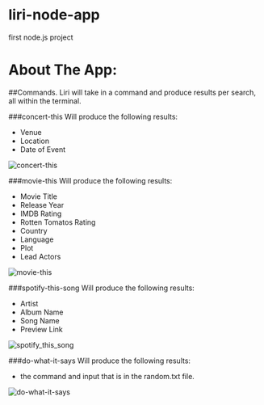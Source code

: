 # liri-node-app
first node.js project


# About The App:

##Commands. 
Liri will take in a command and produce results per search, all within the terminal.

###concert-this
Will produce the following results:
- Venue
- Location
- Date of Event

![concert-this](https://user-images.githubusercontent.com/46291047/55029119-a8372b80-4fdf-11e9-91bd-0190efb26d4d.gif)



###movie-this
Will produce the following results:
- Movie Title
- Release Year
- IMDB Rating
- Rotten Tomatos Rating
- Country
- Language 
- Plot
- Lead Actors

![movie-this](https://user-images.githubusercontent.com/46291047/55029693-1a5c4000-4fe1-11e9-9e9c-4e685de70a8c.gif)



###spotify-this-song
Will produce the following results:
- Artist
- Album Name
- Song Name
- Preview Link

![spotify_this_song](https://user-images.githubusercontent.com/46291047/55029151-b6854780-4fdf-11e9-9e7c-a76fc1b33a39.gif)



###do-what-it-says
Will produce the following results:
- the command and input that is in the random.txt file.

![do-what-it-says](https://user-images.githubusercontent.com/46291047/55029719-2811c580-4fe1-11e9-9558-7b69b8f587a7.gif)



